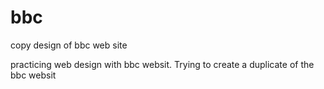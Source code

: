 # bbc
copy design of bbc web site
 
 practicing web design with bbc websit. Trying to create a duplicate of the bbc websit 
